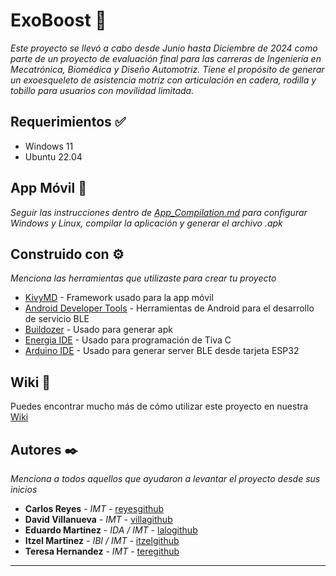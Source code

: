 # ExoBoost 🦿

_Este proyecto se llevó a cabo desde Junio hasta Diciembre de 2024 como parte de un proyecto de evaluación final para las carreras de Ingeniería en Mecatrónica, Biomédica y Diseño Automotriz. Tiene el propósito de generar un exoesqueleto de asistencia motriz con articulación en cadera, rodilla y tobillo para usuarios con movilidad limitada._


## Requerimientos ✅

* Windows 11
* Ubuntu 22.04

## App Móvil 📱

_Seguir las instrucciones dentro de [App_Compilation.md](linkdelarchivo) para configurar Windows y Linux, compilar la aplicación y generar el archivo .apk_

## Construido con ⚙️

_Menciona las herramientas que utilizaste para crear tu proyecto_

* [KivyMD](http://www.dropwizard.io/1.0.2/docs/) - Framework usado para la app móvil
* [Android Developer Tools](https://maven.apache.org/) - Herramientas de Android para el desarrollo de servicio BLE
* [Buildozer](https://rometools.github.io/rome/) - Usado para generar apk
* [Energia IDE](linkenergiaide) - Usado para programación de Tiva C
* [Arduino IDE](linkdownload) - Usado para generar server BLE desde tarjeta ESP32

## Wiki 📖

Puedes encontrar mucho más de cómo utilizar este proyecto en nuestra [Wiki](https://github.com/tu/proyecto/wiki)

## Autores ✒️

_Menciona a todos aquellos que ayudaron a levantar el proyecto desde sus inicios_

* **Carlos Reyes** - *IMT* - [reyesgithub](#https://github.com/carlosreyesb)
* **David Villanueva** - *IMT* - [villagithub](#https://github.com/david-villanueva-02)
* **Eduardo Martinez** - *IDA / IMT* - [lalogithub](#lalogithub)
* **Itzel Martinez** - *IBI / IMT* - [itzelgithub](#itzelgithub)
* **Teresa Hernandez** - *IMT* - [teregithub](#https://github.com/Teresa-hdz)


---
